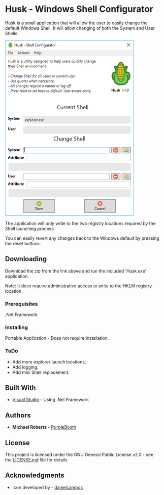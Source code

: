 # Husk - Windows Shell Configurator

Husk is a small application that will allow the user to easily change the default Windows Shell. It will allow changing of both the System and User Shells. 

![App Screenshot](https://github.com/MikelRbrts/Husk/blob/master/huskSS.PNG)

The application will only write to the two registry locations required by the Shell launching process. 

You can easily revert any changes back to the Windows default by pressing the reset buttons. 

## Downloading

Download the zip from the link above and run the included 'Husk.exe' application.

Note: It does require administrative access to write to the HKLM registry location.

### Prerequisites

.Net Framework

### Installing

Portable Application - Does not require installation. 

### ToDo

* Add more explorer launch locations.
* Add logging.
* Add mini Shell replacement.

## Built With

* [Visual Studio](http://www.visualstudio.com) - Using .Net Framework

## Authors

* **Michael Roberts** - [PurpleBooth](https://github.com/MikelRbrts)

## License

This project is licensed under the GNU General Public License v2.0 - see the [LICENSE.md](LICENSE.md) file for details

## Acknowledgments

* Icon developed by - [danielcampos](https://www.vecteezy.com/vector-art/95126-set-of-ear-of-corn-vector-flat-icons)